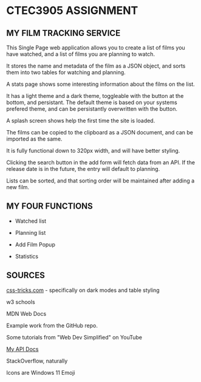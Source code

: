 # CTEC3905 ASSIGNMENT

## MY FILM TRACKING SERVICE

This Single Page web application allows you to create a list of films you have watched, and a list of films you are planning to watch.

It stores the name and metadata of the film as a JSON object, and sorts them into two tables for watching and planning.

A stats page shows some interesting information about the films on the list.

It has a light theme and a dark theme, toggleable with the button at the bottom, and persistant. The default theme is based on your systems prefered theme, and can be persistantly overwritten with the button.

A splash screen shows help the first time the site is loaded.

The films can be copied to the clipboard as a JSON document, and can be imported as the same.

It is fully functional down to 320px width, and will have better styling.

Clicking the search button in the add form will fetch data from an API. If the release date is in the future, the entry will default to planning.

Lists can be sorted, and that sorting order will be maintained after adding a new film.

## MY FOUR FUNCTIONS

- Watched list

- Planning list

- Add Film Popup

- Statistics

## SOURCES

[css-tricks.com](css-tricks.com) - specifically on dark modes and table styling

w3 schools

MDN Web Docs

Example work from the GitHub repo.

Some tutorials from "Web Dev Simplified" on YouTube

[My API Docs](https://www.themoviedb.org/documentation/api)

StackOverflow, naturally

Icons are Windows 11 Emoji
